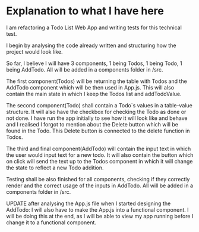 # Explanation to what I have here

I am refactoring a Todo List Web App and writing tests for this technical test.

I begin by analysing the code already written and structuring how the project would look like.

So far, I believe I will have 3 components, 1 being Todos, 1 being Todo, 1 being AddTodo.
All will be added in a components folder in /src.

The first component(Todos) will be returning the table with Todos and the AddTodo component which will be then used in App.js.
This will also contain the main state in which I keep the Todos list and addTodoValue.

The second component(Todo) shall contain a Todo`s values in a table-value structure.
It will also have the checkbox for checking the Todo as done or not done.
I have run the app initially to see how it will look like and behave and I realised I forgot to mention about the Delete button which will be found in the Todo.
This Delete button is connected to the delete function in Todos.

The third and final component(AddTodo) will contain the input text in which the user would input text for a new todo.
It will also contain the button which on click will send the text up to the Todos component in which it will change the state to reflect a new Todo addition.

Testing shall be also finished for all components, checking if they correctly render and the correct usage of the inputs in AddTodo.
All will be added in a components folder in /src.

UPDATE after analysing the App.js file when I started designing the AddTodo: I will also have to make the App.js into a functional component.
I will be doing this at the end, as I will be able to view my app running before I change it to a functional component.
